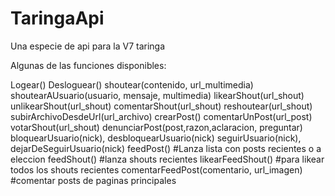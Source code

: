 # TaringaApi
Una especie de api para la V7 taringa

Algunas de las funciones disponibles:

Logear()
Desloguear()
shoutear(contenido, url_multimedia)
shoutearAUsuario(usuario, mensaje, multimedia)
likearShout(url_shout)
unlikearShout(url_shout)
comentarShout(url_shout)
reshoutear(url_shout)
subirArchivoDesdeUrl(url_archivo)
crearPost()
comentarUnPost(url_post)
votarShout(url_shout)
denunciarPost(post,razon,aclaracion, preguntar)
bloquearUsuario(nick), 
desbloquearUsuario(nick)
seguirUsuario(nick), 
dejarDeSeguirUsuario(nick)
feedPost() #Lanza lista con posts recientes o a eleccion
feedShout() #lanza shouts recientes
likearFeedShout() #para likear todos los shouts recientes
comentarFeedPost(comentario, url_imagen) #comentar posts de paginas principales
